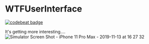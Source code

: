 # WTFUserInterface
<a href="https://codebeat.co/projects/github-com-shndrs-wtfuserinterface-master"><img alt="codebeat badge" src="https://codebeat.co/badges/acd52221-c6b1-4dd8-809e-22d4162da2cf" /></a>

It's getting more interesting....
![Simulator Screen Shot - iPhone 11 Pro Max - 2019-11-13 at 16 27 32](https://user-images.githubusercontent.com/34839080/68765854-011d0800-0633-11ea-82bd-8373fdaade53.png)
